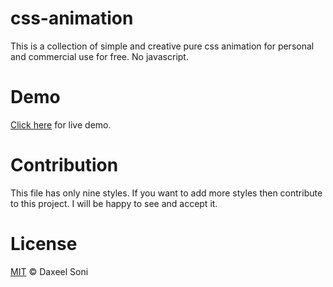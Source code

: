 css-animation
=============
This is a collection of simple and creative pure css animation for personal and commercial use for free. No javascript.

Demo
====
<a href="http://cssani.netai.net">Click here</a> for live demo.

Contribution
============
This file has only nine styles. If you want to add more styles then contribute to this project. I will be happy to see and accept it.

License
=======
<a href="http://opensource.org/licenses/MIT">MIT</a> © Daxeel Soni
